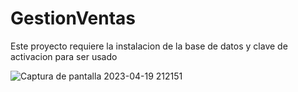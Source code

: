 # GestionVentas
Este proyecto requiere la instalacion de la base de datos y  clave de activacion para ser usado

![Captura de pantalla 2023-04-19 212151](https://github.com/Federico-Tahan/GestionVentas/assets/88520985/5cb32d41-8244-46ad-8f7c-1a553d0ed394)
